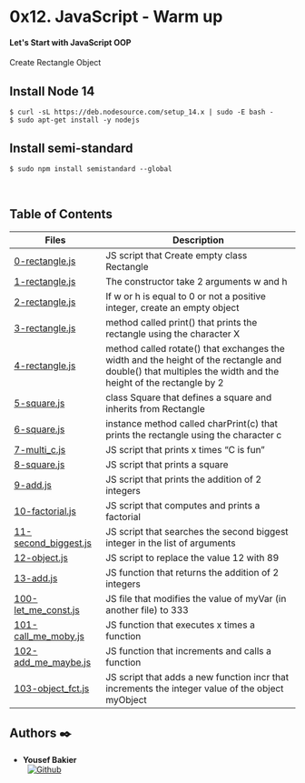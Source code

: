 # 0x12. JavaScript - Warm up

#### Let's Start with JavaScript OOP

 Create Rectangle Object
<br />

## Install Node 14
```
$ curl -sL https://deb.nodesource.com/setup_14.x | sudo -E bash -
$ sudo apt-get install -y nodejs
```
## Install semi-standard
```
$ sudo npm install semistandard --global
```
<br />

## Table of Contents
Files | Description
----- | -----------
[0-rectangle.js](./0-rectangle.js) | JS script that Create empty class Rectangle
[1-rectangle.js](./1-rectangle.js) | The constructor take 2 arguments w and h
[2-rectangle.js](./2-rectangle.js) | If w or h is equal to 0 or not a positive integer, create an empty object
[3-rectangle.js](./3-rectangle.js) | method called print() that prints the rectangle using the character X
[4-rectangle.js](./4-rectangle.js) | method called rotate() that exchanges the width and the height of the rectangle and double() that multiples the width and the height of the rectangle by 2
[5-square.js](./5-square.js) | class Square that defines a square and inherits from Rectangle
[6-square.js](./6-square.js) | instance method called charPrint(c) that prints the rectangle using the character c
[7-multi_c.js](./7-multi_c.js) | JS script that prints x times “C is fun”
[8-square.js](./8-square.js) | JS script that prints a square
[9-add.js](./9-add.js) | JS script that prints the addition of 2 integers
[10-factorial.js](./10-factorial.js) | JS script that computes and prints a factorial
[11-second_biggest.js](./11-second_biggest.js) | JS script that searches the second biggest integer in the list of arguments
[12-object.js](./12-object.js) | JS script to replace the value 12 with 89
[13-add.js](./13-add.js) | JS function that returns the addition of 2 integers
[100-let_me_const.js](./100-let_me_const.js) | JS file that modifies the value of myVar (in another file) to 333
[101-call_me_moby.js](./101-call_me_moby.js) | JS function that executes x times a function
[102-add_me_maybe.js](./102-add_me_maybe.js) | JS function that increments and calls a function
[103-object_fct.js](./103-object_fct.js) | JS script that adds a new function incr that increments the integer value of the object myObject

## Authors :black_nib:

* __Yousef Bakier__ &nbsp;&nbsp;&nbsp;&nbsp;&nbsp;&nbsp; <br />
 &nbsp;&nbsp;[<img height="" src="https://img.shields.io/static/v1?label=&message=GitHub&color=181717&logo=GitHub&logoColor=f2f2f2&labelColor=2F333A" alt="Github">](https://github.com/Y-Baker)

